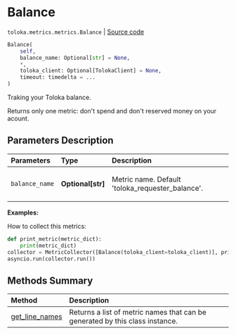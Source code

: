 # Balance
`toloka.metrics.metrics.Balance` | [Source code](https://github.com/Toloka/toloka-kit/blob/v0.1.24/src/metrics/metrics.py#L124)

```python
Balance(
    self,
    balance_name: Optional[str] = None,
    *,
    toloka_client: Optional[TolokaClient] = None,
    timeout: timedelta = ...
)
```

Traking your Toloka balance.


Returns only one metric: don't spend and don't reserved money on your acount.

## Parameters Description

| Parameters | Type | Description |
| :----------| :----| :-----------|
`balance_name`|**Optional\[str\]**|<p>Metric name. Default &#x27;toloka_requester_balance&#x27;.</p>

**Examples:**

How to collect this metrics:
```python
def print_metric(metric_dict):
    print(metric_dict)
collector = MetricCollector([Balance(toloka_client=toloka_client)], print_metric)
asyncio.run(collector.run())
```
## Methods Summary

| Method | Description |
| :------| :-----------|
[get_line_names](toloka.metrics.metrics.Balance.get_line_names.md)| Returns a list of metric names that can be generated by this class instance.
